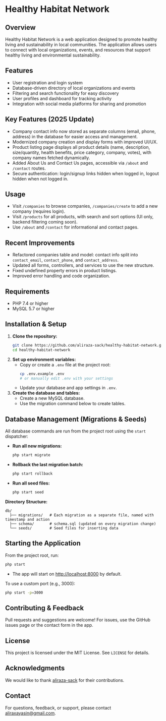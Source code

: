 **Healthy Habitat Network**
==========================

**Overview**
------------

Healthy Habitat Network is a web application designed to promote healthy living and sustainability in local communities. The application allows users to connect with local organizations, events, and resources that support healthy living and environmental sustainability.

**Features**
------------

* User registration and login system
* Database-driven directory of local organizations and events
* Filtering and search functionality for easy discovery
* User profiles and dashboard for tracking activity
* Integration with social media platforms for sharing and promotion

**Key Features (2025 Update)**
-----------------------------
- Company contact info now stored as separate columns (email, phone, address) in the database for easier access and management.
- Modernized company creation and display forms with improved UI/UX.
- Product listing page displays all product details (name, description, size/quantity, health benefits, price category, company, votes), with company names fetched dynamically.
- Added About Us and Contact Us pages, accessible via `/about` and `/contact` routes.
- Secure authentication: login/signup links hidden when logged in, logout hidden when not logged in.

**Usage**
---------
- Visit `/companies` to browse companies, `/companies/create` to add a new company (requires login).
- Visit `/products` for all products, with search and sort options (UI only, backend filtering coming soon).
- Use `/about` and `/contact` for informational and contact pages.

**Recent Improvements**
----------------------
- Refactored companies table and model: contact info split into `contact_email`, `contact_phone`, and `contact_address`.
- Updated all forms, controllers, and services to use the new structure.
- Fixed undefined property errors in product listings.
- Improved error handling and code organization.

**Requirements**
---------------

* PHP 7.4 or higher
* MySQL 5.7 or higher

**Installation & Setup**
-----------------------
1. **Clone the repository:**
   ```sh
   git clone https://github.com/aliraza-sack/healthy-habitat-network.git
   cd healthy-habitat-network
   ```
2. **Set up environment variables:**
   - Copy or create a `.env` file at the project root:
     ```sh
     cp .env.example .env
     # or manually edit .env with your settings
     ```
   - Update your database and app settings in `.env`.
3. **Create the database and tables:**
   - Create a new MySQL database.
   - Use the migration command below to create tables.

**Database Management (Migrations & Seeds)**
--------------------------------------------
All database commands are run from the project root using the `start` dispatcher:

- **Run all new migrations:**
  ```sh
  php start migrate
  ```
- **Rollback the last migration batch:**
  ```sh
  php start rollback
  ```
- **Run all seed files:**
  ```sh
  php start seed
  ```

**Directory Structure:**
```
db/
  ├── migrations/   # Each migration as a separate file, named with timestamp and action
  ├── schema/       # schema.sql (updated on every migration change)
  └── seeds/        # Seed files for inserting data
```

**Starting the Application**
---------------------------

From the project root, run:
```sh
php start
```
- The app will start on [http://localhost:8000](http://localhost:8000) by default.

To use a custom port (e.g., 3000):
```sh
php start -p=3000
```

**Contributing & Feedback**
--------------------------
Pull requests and suggestions are welcome! For issues, use the GitHub issues page or the contact form in the app.

**License**
-------

This project is licensed under the MIT License. See `LICENSE` for details.

**Acknowledgments**
----------------

We would like to thank [aliraza-sack](https://github.com/aliraza-sack) for their contributions.

**Contact**
---------

For questions, feedback, or support, please contact aliraxayasin@gmail.com.